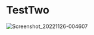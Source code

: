 # TestTwo


![Screenshot_20221126-004607](https://user-images.githubusercontent.com/40203432/204058320-1e356109-9cf8-4d90-a5e1-c032dde05607.png)
